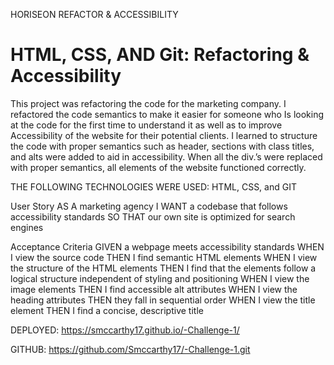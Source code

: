 HORISEON REFACTOR & ACCESSIBILITY
# HTML, CSS, AND Git: Refactoring & Accessibility

This project was refactoring the code for the marketing company. 
I refactored the code semantics to make it easier for someone who 
Is looking at the code for the first time to understand it as well as to improve 
Accessibility of the website for their potential clients.
I learned to structure the code with proper semantics such as header, sections with class titles, 
and alts were added to aid in accessibility. 
When all the div.’s were replaced with proper semantics, all elements of the website functioned correctly. 

THE FOLLOWING TECHNOLOGIES WERE USED: HTML, CSS, and GIT

User Story
AS A marketing agency
I WANT a codebase that follows accessibility standards
SO THAT our own site is optimized for search engines

Acceptance Criteria
GIVEN a webpage meets accessibility standards
WHEN I view the source code
THEN I find semantic HTML elements
WHEN I view the structure of the HTML elements
THEN I find that the elements follow a logical structure independent of styling and positioning
WHEN I view the image elements
THEN I find accessible alt attributes
WHEN I view the heading attributes
THEN they fall in sequential order
WHEN I view the title element
THEN I find a concise, descriptive title
 

DEPLOYED: https://smccarthy17.github.io/-Challenge-1/

GITHUB: https://github.com/Smccarthy17/-Challenge-1.git

